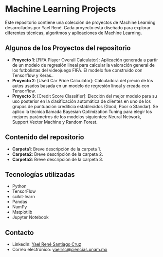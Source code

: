 # Machine Learning Projects

Este repositorio contiene una colección de proyectos de Machine Learning desarrollados por Yael René. Cada proyecto está diseñado para explorar diferentes técnicas, algoritmos y aplicaciones de Machine Learning.

## Algunos de los Proyectos del repositorio

- **Proyecto 1**: [FIFA Player Overall Calculator]: Aplicación generada a partir de un modelo de regresión lineal para calcular la valoración general de los futbolistas del videojuego FIFA. El modelo fue construido con Tensorflow y Keras..
- **Proyecto 2**: [Used Car Price Calculator]: Calculadora del precio de los autos usados basada en un modelo de regresión lineal y creada con Tensorflow.
- **Proyecto 3**: [Credit Score Classifier]: Elección del mejor modelo para su uso posterior en la clasificación automática de clientes en uno de los grupos de puntuación crediticia establecidos (Good, Poor o Standar). Se aplico la técnica llamada Bayesian Optimization Tuning para elegir los mejores parámetros de los modelos siguientes: Neural Network, Support Vector Machine y Random Forest.

## Contenido del repositorio

- **Carpeta1**: Breve descripción de la carpeta 1.
- **Carpeta2**: Breve descripción de la carpeta 2.
- **Carpeta3**: Breve descripción de la carpeta 3.

## Tecnologías utilizadas

- Python
- TensorFlow
- scikit-learn
- Pandas
- NumPy
- Matplotlib
- Jupyter Notebook


## Contacto

- LinkedIn: [Yael René Santiago Cruz](https://www.linkedin.com/in/yael-rene-santiago-cruz-332b70210/)
- Correo electrónico: yaelrsc@ciencias.unam.mx
